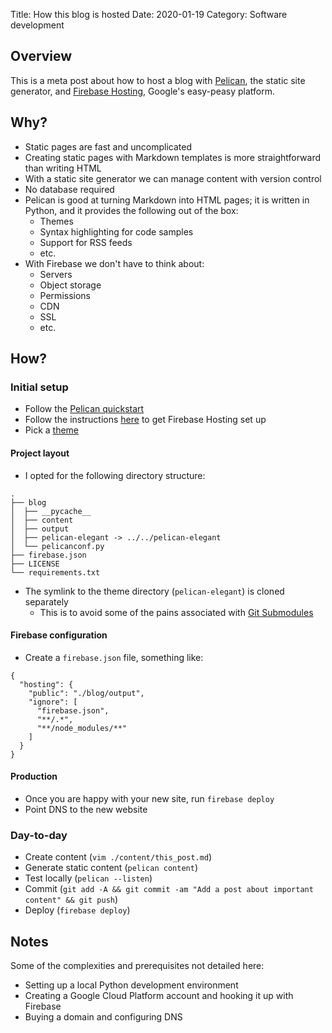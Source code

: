 Title: How this blog is hosted
Date: 2020-01-19
Category: Software development

## Overview

This is a meta post about how to host a blog with [Pelican](https://blog.getpelican.com/), the static site generator, and [Firebase Hosting](https://firebase.google.com/docs/hosting/), Google's easy-peasy platform.

## Why?

* Static pages are fast and uncomplicated
* Creating static pages with Markdown templates is more straightforward than writing HTML
* With a static site generator we can manage content with version control
* No database required
* Pelican is good at turning Markdown into HTML pages; it is written in Python, and it provides the following out of the box:
    * Themes
    * Syntax highlighting for code samples
    * Support for RSS feeds
    * etc.
* With Firebase we don't have to think about:
    * Servers
    * Object storage
    * Permissions
    * CDN
    * SSL
    * etc.

## How?

### Initial setup

* Follow the [Pelican quickstart](https://docs.getpelican.com/en/stable/quickstart.html)
* Follow the instructions [here](https://firebase.google.com/docs/hosting/) to get Firebase Hosting set up
* Pick a [theme](https://github.com/getpelican/pelican-themes) 

#### Project layout

* I opted for the following directory structure:
```
.
├── blog
│  ├── __pycache__
│  ├── content
│  ├── output
│  ├── pelican-elegant -> ../../pelican-elegant
│  └── pelicanconf.py
├── firebase.json
├── LICENSE
└── requirements.txt
```
* The symlink to the theme directory (`pelican-elegant`) is cloned separately
    * This is to avoid some of the pains associated with [Git Submodules](https://git-scm.com/book/en/v2/Git-Tools-Submodules)

#### Firebase configuration

* Create a `firebase.json` file, something like:
```
{
  "hosting": {
    "public": "./blog/output",
    "ignore": [
      "firebase.json",
      "**/.*",
      "**/node_modules/**"
    ]
  }
}
```

#### Production

* Once you are happy with your new site, run `firebase deploy`
* Point DNS to the new website

### Day-to-day

* Create content (`vim ./content/this_post.md`)
* Generate static content (`pelican content`)
* Test locally (`pelican --listen`)
* Commit (`git add -A && git commit -am "Add a post about important content" && git push`)
* Deploy (`firebase deploy`)

## Notes

Some of the complexities and prerequisites not detailed here:

* Setting up a local Python development environment
* Creating a Google Cloud Platform account and hooking it up with Firebase
* Buying a domain and configuring DNS
